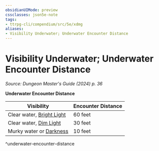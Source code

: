 ```yaml
---
obsidianUIMode: preview
cssclasses: json5e-note
tags:
- ttrpg-cli/compendium/src/5e/xdmg
aliases:
- Visibility Underwater; Underwater Encounter Distance
---
```

# Visibility Underwater; Underwater Encounter Distance
*Source: Dungeon Master's Guide (2024) p. 36* 

**Underwater Encounter Distance**

| Visibility | Encounter Distance |
|------------|--------------------|
| Clear water, [Bright Light](/3-Mechanics/CLI/variant-rules/bright-light-xphb.md) | 60 feet |
| Clear water, [Dim Light](/3-Mechanics/CLI/variant-rules/dim-light-xphb.md) | 30 feet |
| Murky water or [Darkness](/3-Mechanics/CLI/variant-rules/darkness-xphb.md) | 10 feet |
^underwater-encounter-distance